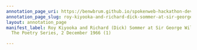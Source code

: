 ```yaml
---
annotation_page_uri: https://benwbrum.github.io/spokenweb-hackathon-development/annotations/roy-kiyooka-and-richard-dick-sommer-at-sir-george-williams-university-the-poetry-series-2-december-1966-1--canvas-1-roy-kiyooka.json
annotation_page_slug: roy-kiyooka-and-richard-dick-sommer-at-sir-george-williams-university-the-poetry-series-2-december-1966-1--canvas-1-roy-kiyooka
layout: annotation_page
manifest_label: Roy Kiyooka and Richard (Dick) Sommer at Sir George Williams University,
  The Poetry Series, 2 December 1966 (1)

---
```

